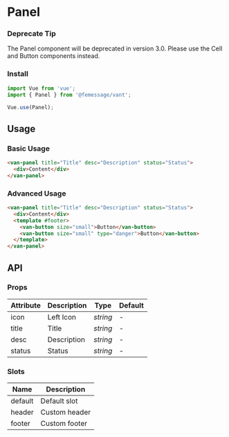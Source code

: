 # Panel

### Deprecate Tip

The Panel component will be deprecated in version 3.0. Please use the Cell and Button components instead.

### Install

```js
import Vue from 'vue';
import { Panel } from '@femessage/vant';

Vue.use(Panel);
```

## Usage

### Basic Usage

```html
<van-panel title="Title" desc="Description" status="Status">
  <div>Content</div>
</van-panel>
```

### Advanced Usage

```html
<van-panel title="Title" desc="Description" status="Status">
  <div>Content</div>
  <template #footer>
    <van-button size="small">Button</van-button>
    <van-button size="small" type="danger">Button</van-button>
  </template>
</van-panel>
```

## API

### Props

| Attribute | Description | Type     | Default |
| --------- | ----------- | -------- | ------- |
| icon      | Left Icon   | _string_ | -       |
| title     | Title       | _string_ | -       |
| desc      | Description | _string_ | -       |
| status    | Status      | _string_ | -       |

### Slots

| Name    | Description   |
| ------- | ------------- |
| default | Default slot  |
| header  | Custom header |
| footer  | Custom footer |
